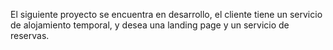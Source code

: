 El siguiente proyecto se encuentra en desarrollo, el cliente tiene un servicio de alojamiento temporal, y desea una landing page y un servicio de reservas. 

